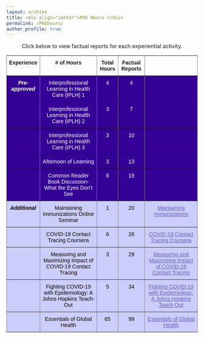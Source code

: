 ```yaml
---
layout: archive
title: <div align="center">PHS Hours </div>  
permalink: /PHShours/
author_profile: true
---  
```

<p style="text-align: center;">Click below to view factual reports for each experiential activity.</p>

<style type="text/css">@media screen and (max-width: 767px) {.tg {width: auto !important;}.tg col {width: auto !important;}.tg-wrap {overflow-x: auto;-webkit-overflow-scrolling: touch;}}</style><div class="tg-wrap"><table style="border-collapse:collapse;border-spacing:0" class="tg"><tbody><tr><td style="border-color:inherit;border-style:solid;border-width:1px;font-family:Arial, sans-serif;font-size:14px;font-weight:bold;overflow:hidden;padding:10px 5px;text-align:center;vertical-align:top;word-break:normal"><span style="font-weight:bold">Experience</span></td><td style="border-color:inherit;border-style:solid;border-width:1px;font-family:Arial, sans-serif;font-size:14px;font-weight:bold;overflow:hidden;padding:10px 5px;text-align:center;vertical-align:top;word-break:normal"><span style="font-weight:bold"># of Hours</span></td><td style="border-color:inherit;border-style:solid;border-width:1px;font-family:Arial, sans-serif;font-size:14px;font-weight:bold;overflow:hidden;padding:10px 5px;text-align:center;vertical-align:top;word-break:normal"><span style="font-weight:bold">Total Hours</span></td><td style="border-color:inherit;border-style:solid;border-width:1px;font-family:Arial, sans-serif;font-size:14px;font-weight:bold;overflow:hidden;padding:10px 5px;text-align:center;vertical-align:top;word-break:normal"><span style="font-weight:bold">Factual Reports</span></td><td style="border-color:inherit;border-style:solid;border-width:1px;font-family:Arial, sans-serif;font-size:14px;overflow:hidden;padding:10px 5px;text-align:left;vertical-align:top;word-break:normal"></td></tr><tr><td style="background-color:#340096;border-color:inherit;border-style:solid;border-width:1px;color:#ffffff;font-family:Arial, sans-serif;font-size:14px;font-style:italic;font-weight:bold;overflow:hidden;padding:10px 5px;text-align:center;vertical-align:top;word-break:normal">Pre-approved</td><td style="background-color:#340096;border-color:inherit;border-style:solid;border-width:1px;color:#ffffff;font-family:Arial, sans-serif;font-size:14px;overflow:hidden;padding:10px 5px;text-align:center;vertical-align:top;word-break:normal">Interprofessional Learning in Health Care (IPLH) 1</td><td style="background-color:#340096;border-color:inherit;border-style:solid;border-width:1px;color:#ffffff;font-family:Arial, sans-serif;font-size:14px;overflow:hidden;padding:10px 5px;text-align:center;vertical-align:top;word-break:normal">4</td><td style="background-color:#340096;border-color:inherit;border-style:solid;border-width:1px;color:#ffffff;font-family:Arial, sans-serif;font-size:14px;overflow:hidden;padding:10px 5px;text-align:center;vertical-align:top;word-break:normal">4</td><td style="background-color:#340096;border-color:inherit;border-style:solid;border-width:1px;color:#ffffff;font-family:Arial, sans-serif;font-size:14px;overflow:hidden;padding:10px 5px;text-align:left;vertical-align:top;word-break:normal"></td></tr><tr><td style="background-color:#340096;border-color:inherit;border-style:solid;border-width:1px;color:#ffffff;font-family:Arial, sans-serif;font-size:14px;font-style:italic;font-weight:bold;overflow:hidden;padding:10px 5px;text-align:center;vertical-align:top;word-break:normal"></td><td style="background-color:#340096;border-color:inherit;border-style:solid;border-width:1px;color:#ffffff;font-family:Arial, sans-serif;font-size:14px;overflow:hidden;padding:10px 5px;text-align:center;vertical-align:top;word-break:normal">Interprofessional Learning in Health Care (IPLH) 2</td><td style="background-color:#340096;border-color:inherit;border-style:solid;border-width:1px;color:#ffffff;font-family:Arial, sans-serif;font-size:14px;overflow:hidden;padding:10px 5px;text-align:center;vertical-align:top;word-break:normal">3</td><td style="background-color:#340096;border-color:inherit;border-style:solid;border-width:1px;color:#ffffff;font-family:Arial, sans-serif;font-size:14px;overflow:hidden;padding:10px 5px;text-align:center;vertical-align:top;word-break:normal">7</td><td style="background-color:#340096;border-color:inherit;border-style:solid;border-width:1px;color:#ffffff;font-family:Arial, sans-serif;font-size:14px;overflow:hidden;padding:10px 5px;text-align:left;vertical-align:top;word-break:normal"></td></tr><tr><td style="background-color:#340096;border-color:inherit;border-style:solid;border-width:1px;color:#ffffff;font-family:Arial, sans-serif;font-size:14px;font-style:italic;font-weight:bold;overflow:hidden;padding:10px 5px;text-align:center;vertical-align:top;word-break:normal"></td><td style="background-color:#340096;border-color:inherit;border-style:solid;border-width:1px;color:#ffffff;font-family:Arial, sans-serif;font-size:14px;overflow:hidden;padding:10px 5px;text-align:center;vertical-align:top;word-break:normal">Interprofessional Learning in Health Care (IPLH) 3</td><td style="background-color:#340096;border-color:inherit;border-style:solid;border-width:1px;color:#ffffff;font-family:Arial, sans-serif;font-size:14px;overflow:hidden;padding:10px 5px;text-align:center;vertical-align:top;word-break:normal">3</td><td style="background-color:#340096;border-color:inherit;border-style:solid;border-width:1px;color:#ffffff;font-family:Arial, sans-serif;font-size:14px;overflow:hidden;padding:10px 5px;text-align:center;vertical-align:top;word-break:normal">10</td><td style="background-color:#340096;border-color:inherit;border-style:solid;border-width:1px;color:#ffffff;font-family:Arial, sans-serif;font-size:14px;overflow:hidden;padding:10px 5px;text-align:left;vertical-align:top;word-break:normal"></td></tr><tr><td style="background-color:#340096;border-color:inherit;border-style:solid;border-width:1px;color:#ffffff;font-family:Arial, sans-serif;font-size:14px;font-style:italic;font-weight:bold;overflow:hidden;padding:10px 5px;text-align:center;vertical-align:top;word-break:normal"></td><td style="background-color:#340096;border-color:inherit;border-style:solid;border-width:1px;color:#ffffff;font-family:Arial, sans-serif;font-size:14px;overflow:hidden;padding:10px 5px;text-align:center;vertical-align:top;word-break:normal">Afternoon of Learning</td><td style="background-color:#340096;border-color:inherit;border-style:solid;border-width:1px;color:#ffffff;font-family:Arial, sans-serif;font-size:14px;overflow:hidden;padding:10px 5px;text-align:center;vertical-align:top;word-break:normal">3</td><td style="background-color:#340096;border-color:inherit;border-style:solid;border-width:1px;color:#ffffff;font-family:Arial, sans-serif;font-size:14px;overflow:hidden;padding:10px 5px;text-align:center;vertical-align:top;word-break:normal">13</td><td style="background-color:#340096;border-color:inherit;border-style:solid;border-width:1px;color:#ffffff;font-family:Arial, sans-serif;font-size:14px;overflow:hidden;padding:10px 5px;text-align:left;vertical-align:top;word-break:normal"></td></tr><tr><td style="background-color:#340096;border-color:inherit;border-style:solid;border-width:1px;color:#ffffff;font-family:Arial, sans-serif;font-size:14px;font-style:italic;font-weight:bold;overflow:hidden;padding:10px 5px;text-align:center;vertical-align:top;word-break:normal"></td><td style="background-color:#340096;border-color:inherit;border-style:solid;border-width:1px;color:#ffffff;font-family:Arial, sans-serif;font-size:14px;overflow:hidden;padding:10px 5px;text-align:center;vertical-align:top;word-break:normal">Common Reader Book Discussion-What the Eyes Don’t See</td><td style="background-color:#340096;border-color:inherit;border-style:solid;border-width:1px;color:#ffffff;font-family:Arial, sans-serif;font-size:14px;overflow:hidden;padding:10px 5px;text-align:center;vertical-align:top;word-break:normal">6</td><td style="background-color:#340096;border-color:inherit;border-style:solid;border-width:1px;color:#ffffff;font-family:Arial, sans-serif;font-size:14px;overflow:hidden;padding:10px 5px;text-align:center;vertical-align:top;word-break:normal">19</td><td style="background-color:#340096;border-color:inherit;border-style:solid;border-width:1px;color:#ffffff;font-family:Arial, sans-serif;font-size:14px;overflow:hidden;padding:10px 5px;text-align:left;vertical-align:top;word-break:normal"></td></tr><tr><td style="background-color:#cbcefb;border-color:inherit;border-style:solid;border-width:1px;color:#080000;font-family:Arial, sans-serif;font-size:14px;font-style:italic;font-weight:bold;overflow:hidden;padding:10px 5px;text-align:center;vertical-align:top;word-break:normal">Additional</td><td style="background-color:#cbcefb;border-color:inherit;border-style:solid;border-width:1px;color:#080000;font-family:Arial, sans-serif;font-size:14px;overflow:hidden;padding:10px 5px;text-align:center;vertical-align:top;word-break:normal">Maintaining Immunizations Online Seminar</td><td style="background-color:#cbcefb;border-color:inherit;border-style:solid;border-width:1px;color:#080000;font-family:Arial, sans-serif;font-size:14px;overflow:hidden;padding:10px 5px;text-align:center;vertical-align:top;word-break:normal">1</td><td style="background-color:#cbcefb;border-color:inherit;border-style:solid;border-width:1px;color:#080000;font-family:Arial, sans-serif;font-size:14px;overflow:hidden;padding:10px 5px;text-align:center;vertical-align:top;word-break:normal">20</td><td style="background-color:#cbcefb;border-color:inherit;border-style:solid;border-width:1px;color:#6A5ACD;font-family:Arial, sans-serif;font-size:14px;overflow:hidden;padding:10px 5px;text-align:center;text-decoration:underline;vertical-align:top;word-break:normal"><a href="https://shalslikesepi.github.io/files/SN_APE%201%20Immunizations%20Seminar.pdf" target="_blank" rel="noopener noreferrer"><span style="text-decoration:underline;color:#6A5ACD">Maintaining Immunizations</span></a></td></tr><tr><td style="background-color:#cbcefb;border-color:inherit;border-style:solid;border-width:1px;color:#080000;font-family:Arial, sans-serif;font-size:14px;overflow:hidden;padding:10px 5px;text-align:left;vertical-align:top;word-break:normal"></td><td style="background-color:#cbcefb;border-color:inherit;border-style:solid;border-width:1px;color:#080000;font-family:Arial, sans-serif;font-size:14px;overflow:hidden;padding:10px 5px;text-align:center;vertical-align:top;word-break:normal">COVID-19 Contact Tracing Coursera</td><td style="background-color:#cbcefb;border-color:inherit;border-style:solid;border-width:1px;color:#080000;font-family:Arial, sans-serif;font-size:14px;overflow:hidden;padding:10px 5px;text-align:center;vertical-align:top;word-break:normal">6</td><td style="background-color:#cbcefb;border-color:inherit;border-style:solid;border-width:1px;color:#080000;font-family:Arial, sans-serif;font-size:14px;overflow:hidden;padding:10px 5px;text-align:center;vertical-align:top;word-break:normal">26</td><td style="background-color:#cbcefb;border-color:inherit;border-style:solid;border-width:1px;color:#6A5ACD;font-family:Arial, sans-serif;font-size:14px;overflow:hidden;padding:10px 5px;text-align:center;text-decoration:underline;vertical-align:top;word-break:normal"><a href="https://shalslikesepi.github.io/files/SN_APE%202%20Contact%20Tracing%201.pdf" target="_blank" rel="noopener noreferrer"><span style="text-decoration:underline;color:#6A5ACD">COVID-19 Contact Tracing Coursera</span></a></td></tr><tr><td style="background-color:#cbcefb;border-color:inherit;border-style:solid;border-width:1px;color:#080000;font-family:Arial, sans-serif;font-size:14px;overflow:hidden;padding:10px 5px;text-align:left;vertical-align:top;word-break:normal"></td><td style="background-color:#cbcefb;border-color:inherit;border-style:solid;border-width:1px;color:#080000;font-family:Arial, sans-serif;font-size:14px;overflow:hidden;padding:10px 5px;text-align:center;vertical-align:top;word-break:normal">Measuring and Maximizing Impact of COVID-19 Contact Tracing</td><td style="background-color:#cbcefb;border-color:inherit;border-style:solid;border-width:1px;color:#080000;font-family:Arial, sans-serif;font-size:14px;overflow:hidden;padding:10px 5px;text-align:center;vertical-align:top;word-break:normal">3</td><td style="background-color:#cbcefb;border-color:inherit;border-style:solid;border-width:1px;color:#080000;font-family:Arial, sans-serif;font-size:14px;overflow:hidden;padding:10px 5px;text-align:center;vertical-align:top;word-break:normal">29</td><td style="background-color:#cbcefb;border-color:inherit;border-style:solid;border-width:1px;color:#6A5ACD;font-family:Arial, sans-serif;font-size:14px;overflow:hidden;padding:10px 5px;text-align:center;text-decoration:underline;vertical-align:top;word-break:normal"><a href="https://shalslikesepi.github.io/files/SN_APE%203%20Contact%20Tracing%202.pdf" target="_blank" rel="noopener noreferrer"><span style="text-decoration:underline;color:#6A5ACD">Measuring and Maximizing Impact of COVID-19 Contact Tracing</span></a></td></tr><tr><td style="background-color:#cbcefb;border-color:inherit;border-style:solid;border-width:1px;color:#080000;font-family:Arial, sans-serif;font-size:14px;overflow:hidden;padding:10px 5px;text-align:left;vertical-align:top;word-break:normal"></td><td style="background-color:#cbcefb;border-color:inherit;border-style:solid;border-width:1px;color:#080000;font-family:Arial, sans-serif;font-size:14px;overflow:hidden;padding:10px 5px;text-align:center;vertical-align:top;word-break:normal">Fighting COVID-19 with Epidemiology: A Johns Hopkins Teach-Out</td><td style="background-color:#cbcefb;border-color:inherit;border-style:solid;border-width:1px;color:#080000;font-family:Arial, sans-serif;font-size:14px;overflow:hidden;padding:10px 5px;text-align:center;vertical-align:top;word-break:normal">5</td><td style="background-color:#cbcefb;border-color:inherit;border-style:solid;border-width:1px;color:#080000;font-family:Arial, sans-serif;font-size:14px;overflow:hidden;padding:10px 5px;text-align:center;vertical-align:top;word-break:normal">34</td><td style="background-color:#cbcefb;border-color:inherit;border-style:solid;border-width:1px;color:#6A5ACD;font-family:Arial, sans-serif;font-size:14px;overflow:hidden;padding:10px 5px;text-align:center;text-decoration:underline;vertical-align:top;word-break:normal"><a href="https://shalslikesepi.github.io/files/SN_APE%204%20Fighting%20COVID.pdf" target="_blank" rel="noopener noreferrer"><span style="text-decoration:underline;color:#6A5ACD">Fighting COVID-19 with Epidemiology: A Johns Hopkins Teach-Out</span></a></td></tr><tr><td style="background-color:#cbcefb;border-color:inherit;border-style:solid;border-width:1px;color:#080000;font-family:Arial, sans-serif;font-size:14px;overflow:hidden;padding:10px 5px;text-align:left;vertical-align:top;word-break:normal"></td><td style="background-color:#cbcefb;border-color:inherit;border-style:solid;border-width:1px;color:#080000;font-family:Arial, sans-serif;font-size:14px;overflow:hidden;padding:10px 5px;text-align:center;vertical-align:top;word-break:normal">Essentials of Global Health</td><td style="background-color:#cbcefb;border-color:inherit;border-style:solid;border-width:1px;color:#080000;font-family:Arial, sans-serif;font-size:14px;overflow:hidden;padding:10px 5px;text-align:center;vertical-align:top;word-break:normal">65</td><td style="background-color:#cbcefb;border-color:inherit;border-style:solid;border-width:1px;color:#080000;font-family:Arial, sans-serif;font-size:14px;overflow:hidden;padding:10px 5px;text-align:center;vertical-align:top;word-break:normal">99</td><td style="background-color:#cbcefb;border-color:inherit;border-style:solid;border-width:1px;color:#6A5ACD;font-family:Arial, sans-serif;font-size:14px;overflow:hidden;padding:10px 5px;text-align:center;text-decoration:underline;vertical-align:top;word-break:normal"><a href="https://shalslikesepi.github.io/files/SN_APE%205%20Global%20Health.pdf" target="_blank" rel="noopener noreferrer"><span style="text-decoration:underline;color:#6A5ACD">Essentials of Global Health</span></a></td></tr></tbody></table></div>

